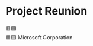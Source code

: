 # Project Reunion
🟥🟩                                                                                                                    
🟦🟨                     Microsoft Corporation
